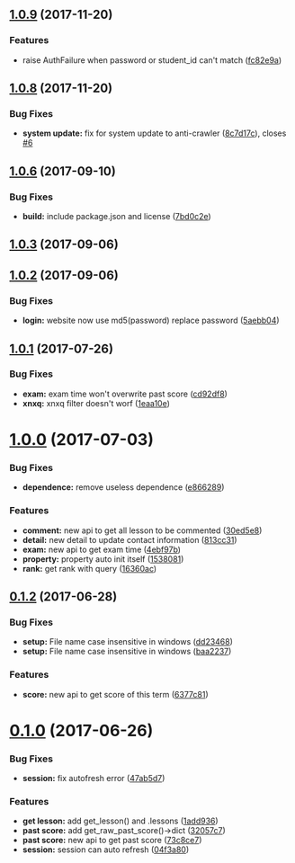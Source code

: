 <a name="1.0.9"></a>
## [1.0.9](https://github.com/Trim21/sdu_bkjws/compare/v1.0.8...v1.0.9) (2017-11-20)


### Features

* raise AuthFailure when password or student_id can't match ([fc82e9a](https://github.com/Trim21/sdu_bkjws/commit/fc82e9a))



<a name="1.0.8"></a>
## [1.0.8](https://github.com/Trim21/sdu_bkjws/compare/v1.0.6...v1.0.8) (2017-11-20)


### Bug Fixes

* **system update:** fix for system update to anti-crawler ([8c7d17c](https://github.com/Trim21/sdu_bkjws/commit/8c7d17c)), closes [#6](https://github.com/Trim21/sdu_bkjws/issues/6)



<a name="1.0.6"></a>
## [1.0.6](https://github.com/Trim21/sdu_bkjws/compare/v1.0.3...v1.0.6) (2017-09-10)


### Bug Fixes

* **build:** include package.json and license ([7bd0c2e](https://github.com/Trim21/sdu_bkjws/commit/7bd0c2e))



<a name="1.0.3"></a>
## [1.0.3](https://github.com/Trim21/sdu_bkjws/compare/v1.0.2...v1.0.3) (2017-09-06)



<a name="1.0.2"></a>
## [1.0.2](https://github.com/Trim21/sdu_bkjws/compare/v1.0.1...v1.0.2) (2017-09-06)


### Bug Fixes

* **login:** website now use md5(password) replace password ([5aebb04](https://github.com/Trim21/sdu_bkjws/commit/5aebb04))



<a name="1.0.1"></a>
## [1.0.1](https://github.com/Trim21/sdu_bkjws/compare/v1.0.0...v1.0.1) (2017-07-26)


### Bug Fixes

* **exam:** exam time won't overwrite past score ([cd92df8](https://github.com/Trim21/sdu_bkjws/commit/cd92df8))
* **xnxq:** xnxq filter doesn't worf ([1eaa10e](https://github.com/Trim21/sdu_bkjws/commit/1eaa10e))



<a name="1.0.0"></a>
# [1.0.0](https://github.com/Trim21/sdu_bkjws/compare/v0.1.2...v1.0.0) (2017-07-03)


### Bug Fixes

* **dependence:** remove useless dependence ([e866289](https://github.com/Trim21/sdu_bkjws/commit/e866289))


### Features

* **comment:** new api to get all lesson to be commented ([30ed5e8](https://github.com/Trim21/sdu_bkjws/commit/30ed5e8))
* **detail:** new detail to update contact information ([813cc31](https://github.com/Trim21/sdu_bkjws/commit/813cc31))
* **exam:** new api to get exam time ([4ebf97b](https://github.com/Trim21/sdu_bkjws/commit/4ebf97b))
* **property:** property auto init itself ([1538081](https://github.com/Trim21/sdu_bkjws/commit/1538081))
* **rank:** get rank with query ([16360ac](https://github.com/Trim21/sdu_bkjws/commit/16360ac))



<a name="0.1.2"></a>
## [0.1.2](https://github.com/Trim21/sdu_bkjws/compare/v0.1.0...v0.1.2) (2017-06-28)


### Bug Fixes

* **setup:** File name case insensitive in windows ([dd23468](https://github.com/Trim21/sdu_bkjws/commit/dd23468))
* **setup:** File name case insensitive in windows ([baa2237](https://github.com/Trim21/sdu_bkjws/commit/baa2237))


### Features

* **score:** new api to get score of this term ([6377c81](https://github.com/Trim21/sdu_bkjws/commit/6377c81))



<a name="0.1.0"></a>
# [0.1.0](https://github.com/Trim21/sdu_bkjws/compare/1add936...v0.1.0) (2017-06-26)


### Bug Fixes

* **session:** fix autofresh error ([47ab5d7](https://github.com/Trim21/sdu_bkjws/commit/47ab5d7))


### Features

* **get lesson:** add get_lesson() and .lessons ([1add936](https://github.com/Trim21/sdu_bkjws/commit/1add936))
* **past score:** add get_raw_past_score()->dict ([32057c7](https://github.com/Trim21/sdu_bkjws/commit/32057c7))
* **past score:** new api to get past score ([73c8ce7](https://github.com/Trim21/sdu_bkjws/commit/73c8ce7))
* **session:** session can auto refresh ([04f3a80](https://github.com/Trim21/sdu_bkjws/commit/04f3a80))




